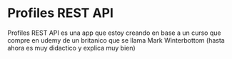 # Profiles REST API

Profiles REST API es una app que estoy creando en base a un curso que compre en udemy de un britanico que se llama Mark Winterbottom (hasta ahora es muy didactico y explica muy bien)
